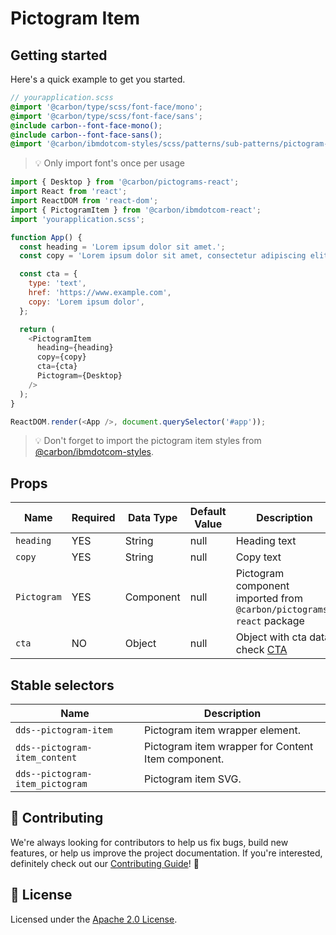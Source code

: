 # Pictogram Item

## Getting started

Here's a quick example to get you started.

```scss
// yourapplication.scss
@import '@carbon/type/scss/font-face/mono';
@import '@carbon/type/scss/font-face/sans';
@include carbon--font-face-mono();
@include carbon--font-face-sans();
@import '@carbon/ibmdotcom-styles/scss/patterns/sub-patterns/pictogram-item';
```

> 💡 Only import font's once per usage

```javascript
import { Desktop } from '@carbon/pictograms-react';
import React from 'react';
import ReactDOM from 'react-dom';
import { PictogramItem } from '@carbon/ibmdotcom-react';
import 'yourapplication.scss';

function App() {
  const heading = 'Lorem ipsum dolor sit amet.';
  const copy = 'Lorem ipsum dolor sit amet, consectetur adipiscing elit.';

  const cta = {
    type: 'text',
    href: 'https://www.example.com',
    copy: 'Lorem ipsum dolor',
  };

  return (
    <PictogramItem
      heading={heading}
      copy={copy}
      cta={cta}
      Pictogram={Desktop}
    />
  );
}

ReactDOM.render(<App />, document.querySelector('#app'));
```

> 💡 Don't forget to import the pictogram item styles from
> [@carbon/ibmdotcom-styles](https://github.com/carbon-design-system/ibm-dotcom-library/blob/master/packages/styles).

## Props

| Name        | Required | Data Type | Default Value | Description                                                                                                                                           |
| ----------- | -------- | --------- | ------------- | ----------------------------------------------------------------------------------------------------------------------------------------------------- |
| `heading`   | YES      | String    | null          | Heading text                                                                                                                                          |
| `copy`      | YES      | String    | null          | Copy text                                                                                                                                             |
| `Pictogram` | YES      | Component | null          | Pictogram component imported from `@carbon/pictograms-react` package                                                                                  |
| `cta`       | NO       | Object    | null          | Object with cta data, check [CTA](https://github.com/carbon-design-system/ibm-dotcom-library/tree/master/packages/react/src/components/CTA/README.md) |

## Stable selectors

| Name                            | Description                                        |
| ------------------------------- | -------------------------------------------------- |
| `dds--pictogram-item`           | Pictogram item wrapper element.                    |
| `dds--pictogram-item_content`   | Pictogram item wrapper for Content Item component. |
| `dds--pictogram-item_pictogram` | Pictogram item SVG.                                |

## 🙌 Contributing

We're always looking for contributors to help us fix bugs, build new features,
or help us improve the project documentation. If you're interested, definitely
check out our
[Contributing Guide](https://github.com/carbon-design-system/ibm-dotcom-library/blob/master/.github/CONTRIBUTING.md)!
👀

## 📝 License

Licensed under the
[Apache 2.0 License](https://github.com/carbon-design-system/ibm-dotcom-library/blob/master/LICENSE).
